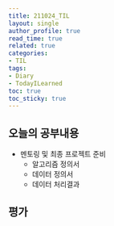 ```yaml
---
title: 211024_TIL
layout: single
author_profile: true
read_time: true
related: true
categories:
- TIL
tags:
- Diary
- TodayILearned
toc: true
toc_sticky: true
---
```




## 오늘의 공부내용

- 멘토링 및 최종 프로젝트 준비
  - 알고리즘 정의서
  - 데이터 정의서
  - 데이터 처리결과

## 평가


